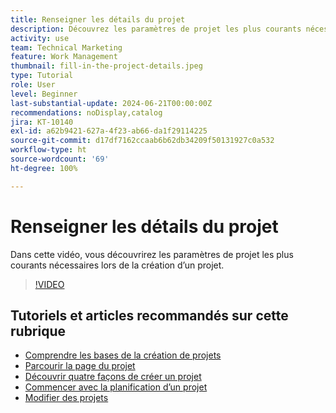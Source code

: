 ```yaml
---
title: Renseigner les détails du projet
description: Découvrez les paramètres de projet les plus courants nécessaires lors de la création d’un projet.
activity: use
team: Technical Marketing
feature: Work Management
thumbnail: fill-in-the-project-details.jpeg
type: Tutorial
role: User
level: Beginner
last-substantial-update: 2024-06-21T00:00:00Z
recommendations: noDisplay,catalog
jira: KT-10140
exl-id: a62b9421-627a-4f23-ab66-da1f29114225
source-git-commit: d17df7162ccaab6b62db34209f50131927c0a532
workflow-type: ht
source-wordcount: '69'
ht-degree: 100%

---
```


# Renseigner les détails du projet

Dans cette vidéo, vous découvrirez les paramètres de projet les plus courants nécessaires lors de la création d’un projet.

>[!VIDEO](https://video.tv.adobe.com/v/3430410/?quality=12&learn=on&enablevpops)


## Tutoriels et articles recommandés sur cette rubrique

* [Comprendre les bases de la création de projets](/help/manage-work/projects/understand-basic-project-creation.md)
* [Parcourir la page du projet](/help/manage-work/projects/navigate-the-project-page.md)
* [Découvrir quatre façons de créer un projet](/help/manage-work/projects/understand-other-ways-to-create-projects.md)
* [Commencer avec la planification d’un projet](/help/manage-work/projects/getting-started-plan-a-project.md)
* [Modifier des projets](https://experienceleague.adobe.com/fr/docs/workfront/using/manage-work/projects/manage-projects/edit-projects)
